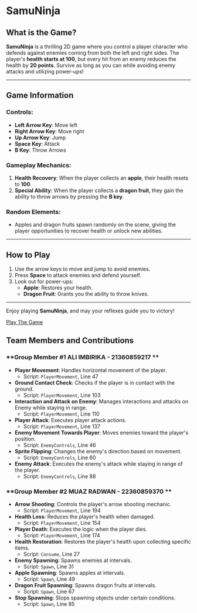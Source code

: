 # SamuNinja

## What is the Game?

**SamuNinja** is a thrilling 2D game where you control a player character who defends against enemies coming from both the left and right sides. The player's **health starts at 100**, but every hit from an enemy reduces the health by **20 points**. Survive as long as you can while avoiding enemy attacks and utilizing power-ups!

---

## Game Information

### **Controls**:
- **Left Arrow Key**: Move left
- **Right Arrow Key**: Move right
- **Up Arrow Key**: Jump
- **Space Key**: Attack
- **B Key**: Throw Arrows

### **Gameplay Mechanics**:
1. **Health Recovery**: When the player collects an **apple**, their health resets to **100**.
2. **Special Ability**: When the player collects a **dragon fruit**, they gain the ability to throw arrows by pressing the **B key**.

### **Random Elements**:
- Apples and dragon fruits spawn randomly on the scene, giving the player opportunities to recover health or unlock new abilities.

---

## How to Play
1. Use the arrow keys to move and jump to avoid enemies.
2. Press **Space** to attack enemies and defend yourself.
3. Look out for power-ups:
   - **Apple**: Restores your health.
   - **Dragon Fruit**: Grants you the ability to throw knives.

---

Enjoy playing **SamuNinja**, and may your reflexes guide you to victory!

<a href="https://imbirika.itch.io/samuninja" target="_blank">Play The Game</a>



## Team Members and Contributions

### **Group Member #1 ALI IMBIRIKA - 21360859217 **
- **Player Movement**: Handles horizontal movement of the player.  
  - Script: `PlayerMovement`, Line 47
- **Ground Contact Check**: Checks if the player is in contact with the ground.  
  - Script: `PlayerMovement`, Line 103
- **Interaction and Attack on Enemy**: Manages interactions and attacks on Enemy while staying in range.  
  - Script: `PlayerMovement`, Line 110
- **Player Attack**: Executes player attack actions.  
  - Script: `PlayerMovement`, Line 137
- **Enemy Movement Towards Player**: Moves enemies toward the player's position.  
  - Script: `EnemyControls`, Line 46
- **Sprite Flipping**: Changes the enemy's direction based on movement.  
  - Script: `EnemyControls`, Line 60
- **Enemy Attack**: Executes the enemy's attack while staying in range of the player.  
  - Script: `EnemyControls`, Line 88

### **Group Member #2 MUAZ RADWAN - 22360859370 **
- **Arrow Shooting**: Controls the player's arrow shooting mechanic.  
  - Script: `PlayerMovement`, Line 194
- **Health Loss**: Reduces the player's health when damaged.  
  - Script: `PlayerMovement`, Line 154
- **Player Death**: Executes the logic when the player dies.  
  - Script: `PlayerMovement`, Line 174
- **Health Restoration**: Restores the player's health upon collecting specific items.  
  - Script: `Consume`, Line 27
- **Enemy Spawning**: Spawns enemies at intervals.  
  - Script: `Spawn`, Line 31
- **Apple Spawning**: Spawns apples at intervals.  
  - Script: `Spawn`, Line 49
- **Dragon Fruit Spawning**: Spawns dragon fruits at intervals.  
  - Script: `Spawn`, Line 67
- **Stop Spawning**: Stops spawning objects under certain conditions.  
  - Script: `Spawn`, Line 85
